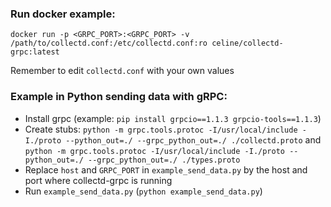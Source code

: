 ### Run docker example: 

`docker run -p <GRPC_PORT>:<GRPC_PORT> -v /path/to/collectd.conf:/etc/collectd.conf:ro celine/collectd-grpc:latest`

Remember to edit `collectd.conf` with your own values

### Example in Python sending data with gRPC:

 - Install grpc (example: `pip install grpcio==1.1.3 grpcio-tools==1.1.3`)
 - Create stubs: `python -m grpc.tools.protoc -I/usr/local/include -I./proto --python_out=./ --grpc_python_out=./ ./collectd.proto` and `python -m grpc.tools.protoc -I/usr/local/include -I./proto --python_out=./ --grpc_python_out=./ ./types.proto`
 - Replace `host` and `GRPC_PORT` in `example_send_data.py` by the host and port where collectd-grpc is running
 - Run `example_send_data.py` (`python example_send_data.py`)
